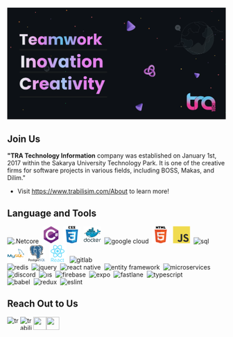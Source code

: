 ![örnek banner](https://github.com/TRA-Tech/.github/blob/main/readme.png)

## Join Us

**"TRA Technology Information** company was established on January 1st, 2017 within the Sakarya University Technology Park. It is one of the creative firms for software projects in various fields, including BOSS, Makas, and Dilim." 

- Visit https://www.trabilisim.com/About to learn more! 


## Language and Tools 

<img src="https://upload.wikimedia.org/wikipedia/commons/thumb/e/ee/.NET_Core_Logo.svg/1200px-.NET_Core_Logo.svg.png" title=".Netcore" alt=".Netcore" width="40" height="40"/>&nbsp;
<img src="https://raw.githubusercontent.com/devicons/devicon/master/icons/csharp/csharp-original.svg" title="csharp" alt="csharp" width="40" height="40"/>&nbsp;
<img src="https://raw.githubusercontent.com/devicons/devicon/master/icons/css3/css3-original-wordmark.svg" title="css3" alt="css3" width="40" height="40"/>&nbsp;
<img src="https://raw.githubusercontent.com/devicons/devicon/master/icons/docker/docker-original-wordmark.svg" title="docker" alt="docker" width="40" height="40"/>&nbsp;
<img src="https://www.vectorlogo.zone/logos/google_cloud/google_cloud-icon.svg" title="google cloud" alt="google cloud" width="40" height="40"/>&nbsp;
<img src="https://raw.githubusercontent.com/devicons/devicon/master/icons/html5/html5-original-wordmark.svg" title="html5" alt="html5" width="40" height="40"/>&nbsp;
<img src="https://raw.githubusercontent.com/devicons/devicon/master/icons/javascript/javascript-original.svg" title="javascript" alt="javascript" width="40" height="40"/>&nbsp;
<img src="https://www.svgrepo.com/show/303229/microsoft-sql-server-logo.svg" title="sql" alt="sql" width="40" height="40"/>&nbsp;
<img src="https://raw.githubusercontent.com/devicons/devicon/master/icons/mysql/mysql-original-wordmark.svg" title="mysql" alt="mysql" width="40" height="40"/>&nbsp;
<img src="https://raw.githubusercontent.com/devicons/devicon/master/icons/postgresql/postgresql-original-wordmark.svg" title="postgresql" alt="postgresql" width="40" height="40"/>&nbsp;
<img src="https://raw.githubusercontent.com/devicons/devicon/master/icons/react/react-original-wordmark.svg" title="react" alt="react" width="40" height="40"/>&nbsp;
<img src="https://cdn4.iconfinder.com/data/icons/logos-and-brands/512/144_Gitlab_logo_logos-512.png" title="gitlab" alt="gitlab" width="40" height="40"/>&nbsp;
<br />
<img src="https://www.svgrepo.com/show/303460/redis-logo.svg" alt="redis" width="40" height="40"/>&nbsp;
<img src="https://cdn.worldvectorlogo.com/logos/jquery-4.svg" title="jquery" alt="jquery" width="40" height="40"/>&nbsp;
<img src="https://cdn.freebiesupply.com/logos/thumbs/2x/react-1-logo.png" alt="react native" width="50" height="40"/>&nbsp;
<img src="https://cdn.discordapp.com/attachments/1022047022854975500/1080024077248516126/w1gcDbqNKd8ShnNpj3onXc7S4Wi3g6HmxaGCPn3J7lkarfAteRjQOTwswq3RlWmZrdKeuuBrDuagDrrgaw7moA664GsO5qAOuuBrDuagDrrgaw7moA664GsO5qAOuuBrDuagDrrgaw7moA664GsO5qAOuuBrDuagDrrgaw7moA664GsO5qAOuuBrDuagDrLtTHTtzUMd6t6AAAAAElFTkSuQmCC.png" title="entity framework" alt="entity framework" width="40" height="40"/>&nbsp;
<img src="https://miro.medium.com/max/1024/0*FiZBsN6fu2FuH7nw.png" title="microservices" alt="microservices" width="70" height="50"/>&nbsp;
<img src="https://assets-global.website-files.com/6257adef93867e50d84d30e2/636e0a6a49cf127bf92de1e2_icon_clyde_blurple_RGB.png" title="discord" alt="discord" width="40" height="30"/>&nbsp;
<img src="https://media.discordapp.net/attachments/1022047022854975500/1080020940613746688/1GIZ7fHIGAAAAAAAAAAAAAAAAAAAAAAAAAAAAAAAAAAAAAICvv1ARsEdZ76nbAAAAAElFTkSuQmCC.png" title="ııs" alt="ııs" width="50" height="40"/>&nbsp;
<img src="https://firebase.google.com/static/downloads/brand-guidelines/PNG/logo-standard.png" title="firebase" alt="firebase" width="80" height="40"/>&nbsp;
<img src="https://cdn.discordapp.com/attachments/1017066078557442129/1080040450544631838/profile.png" title="expo" alt="expo" width="40" height="40"/>&nbsp;
<img src="https://seeklogo.com/images/F/fastlane-logo-6CA0B0B428-seeklogo.com.png" title="fastlane" alt="fastlane" width="40" height="40"/>&nbsp;
<img src="https://cdn.discordapp.com/attachments/1017066078557442129/1080040681080373369/1200px-Typescript_logo_2020.png" title="typescript" alt="typescript" width="40" height="40"/>&nbsp;
<br />
<img src="https://upload.wikimedia.org/wikipedia/commons/thumb/0/02/Babel_Logo.svg/1280px-Babel_Logo.svg.png" title="babel" alt="babel" width="60" height="30"/>&nbsp;
<img src="https://cdn.worldvectorlogo.com/logos/redux.svg" title="redux" alt="redux" width="40" height="40"/>&nbsp;
<img src="https://upload.wikimedia.org/wikipedia/commons/thumb/e/e3/ESLint_logo.svg/1200px-ESLint_logo.svg.png" title="eslint" alt="eslint" width="50" height="40"/>&nbsp;



## Reach Out to Us
<div style="gap:10px">
<a href="https://www.linkedin.com/company/trabilisim/" target="blank"><img align="left" src="https://raw.githubusercontent.com/rahuldkjain/github-profile-readme-generator/master/src/images/icons/Social/linked-in-alt.svg" alt="trabilisim" height="20" width="30" /></a>
</p>

<a href="https://www.instagram.com/trabilisim/" target="blank"><img align="left" src="https://cdn-icons-png.flaticon.com/512/174/174855.png" alt="trabilisim" height="30" width="30" /></a>
</p>

<a href="https://twitter.com/trabilisim" target="blank"><img align="left" src="https://cdn-icons-png.flaticon.com/512/733/733579.png" height="30" width="30" /></a>
</p>

<a href="https://www.facebook.com/trabilisim" target="blank"><img align="left" src="https://cdn-icons-png.flaticon.com/512/5968/5968764.png" height="30" width="30" /></a>
</p>
</div>
